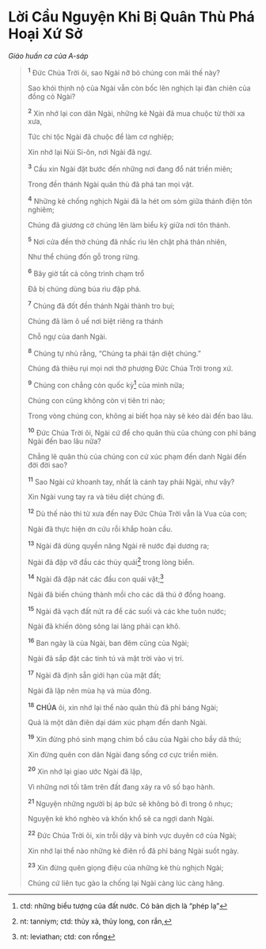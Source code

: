 # Lời Cầu Nguyện Khi Bị Quân Thù Phá Hoại Xứ Sở

_Giáo huấn ca của A-sáp_

> <sup><b>1</b></sup> Đức Chúa Trời ôi, sao Ngài nỡ bỏ chúng con mãi thế này?
>
> Sao khói thịnh nộ của Ngài vẫn còn bốc lên nghịch lại đàn chiên của đồng cỏ Ngài?
>
> <sup><b>2</b></sup> Xin nhớ lại con dân Ngài, những kẻ Ngài đã mua chuộc từ thời xa xưa,
>
> Tức chi tộc Ngài đã chuộc để làm cơ nghiệp;
>
> Xin nhớ lại Núi Si-ôn, nơi Ngài đã ngự.
>
> <sup><b>3</b></sup> Cầu xin Ngài đặt bước đến những nơi đang đổ nát triền miên;
>
> Trong đền thánh Ngài quân thù đã phá tan mọi vật.
>
> <sup><b>4</b></sup> Những kẻ chống nghịch Ngài đã la hét om sòm giữa thánh điện tôn nghiêm;
>
> Chúng đã giương cờ chúng lên làm biểu kỳ giữa nơi tôn thánh.
>
> <sup><b>5</b></sup> Nơi cửa đền thờ chúng đã nhấc rìu lên chặt phá thản nhiên,
>
> Như thể chúng đốn gỗ trong rừng.
>
> <sup><b>6</b></sup> Bây giờ tất cả công trình chạm trổ
>
> Đã bị chúng dùng búa rìu đập phá.
>
> <sup><b>7</b></sup> Chúng đã đốt đền thánh Ngài thành tro bụi;
>
> Chúng đã làm ô uế nơi biệt riêng ra thánh
>
> Chỗ ngự của danh Ngài.
>
> <sup><b>8</b></sup> Chúng tự nhủ rằng, “Chúng ta phải tận diệt chúng.”
>
> Chúng đã thiêu rụi mọi nơi thờ phượng Đức Chúa Trời trong xứ.
>
> <sup><b>9</b></sup> Chúng con chẳng còn quốc kỳ[^1-bd21873c-10b7-4d98-bf1a-8067c8a9ca4c] của mình nữa;
>
> Chúng con cũng không còn vị tiên tri nào;
>
> Trong vòng chúng con, không ai biết họa này sẽ kéo dài đến bao lâu.
>
> <sup><b>10</b></sup> Đức Chúa Trời ôi, Ngài cứ để cho quân thù của chúng con phỉ báng Ngài đến bao lâu nữa?
>
> Chẳng lẽ quân thù của chúng con cứ xúc phạm đến danh Ngài đến đời đời sao?
>
> <sup><b>11</b></sup> Sao Ngài cứ khoanh tay, nhất là cánh tay phải Ngài, như vậy?
>
> Xin Ngài vung tay ra và tiêu diệt chúng đi.
>
> <sup><b>12</b></sup> Dù thế nào thì từ xưa đến nay Đức Chúa Trời vẫn là Vua của con;
>
> Ngài đã thực hiện ơn cứu rỗi khắp hoàn cầu.
>
> <sup><b>13</b></sup> Ngài đã dùng quyền năng Ngài rẽ nước đại dương ra;
>
> Ngài đã đập vỡ đầu các thủy quái[^2-bd21873c-10b7-4d98-bf1a-8067c8a9ca4c] trong lòng biển.
>
> <sup><b>14</b></sup> Ngài đã đập nát các đầu con quái vật;[^3-bd21873c-10b7-4d98-bf1a-8067c8a9ca4c]
>
> Ngài đã biến chúng thành mồi cho các dã thú ở đồng hoang.
>
> <sup><b>15</b></sup> Ngài đã vạch đất nứt ra để các suối và các khe tuôn nước;
>
> Ngài đã khiến dòng sông lai láng phải cạn khô.
>
> <sup><b>16</b></sup> Ban ngày là của Ngài, ban đêm cũng của Ngài;
>
> Ngài đã sắp đặt các tinh tú và mặt trời vào vị trí.
>
> <sup><b>17</b></sup> Ngài đã định sẵn giới hạn của mặt đất;
>
> Ngài đã lập nên mùa hạ và mùa đông.
>
> <sup><b>18</b></sup> **CHÚA** ôi, xin nhớ lại thể nào quân thù đã phỉ báng Ngài;
>
> Quả là một dân điên dại dám xúc phạm đến danh Ngài.
>
> <sup><b>19</b></sup> Xin đừng phó sinh mạng chim bồ câu của Ngài cho bầy dã thú;
>
> Xin đừng quên con dân Ngài đang sống cơ cực triền miên.
>
> <sup><b>20</b></sup> Xin nhớ lại giao ước Ngài đã lập,
>
> Vì những nơi tối tăm trên đất đang xảy ra vô số bạo hành.
>
> <sup><b>21</b></sup> Nguyện những người bị áp bức sẽ không bỏ đi trong ô nhục;
>
> Nguyện kẻ khó nghèo và khốn khổ sẽ ca ngợi danh Ngài.
>
> <sup><b>22</b></sup> Đức Chúa Trời ôi, xin trỗi dậy và binh vực duyên cớ của Ngài;
>
> Xin nhớ lại thể nào những kẻ điên rồ đã phỉ báng Ngài suốt ngày.
>
> <sup><b>23</b></sup> Xin đừng quên giọng điệu của những kẻ thù nghịch Ngài;
>
> Chúng cứ liên tục gào la chống lại Ngài càng lúc càng hăng.

[^1-bd21873c-10b7-4d98-bf1a-8067c8a9ca4c]: ctd: những biểu tượng của đất nước. Có bản dịch là “phép lạ”

[^2-bd21873c-10b7-4d98-bf1a-8067c8a9ca4c]: nt: tanniym; ctd: thủy xà, thủy long, con rắn,

[^3-bd21873c-10b7-4d98-bf1a-8067c8a9ca4c]: nt: leviathan; ctd: con rồng
